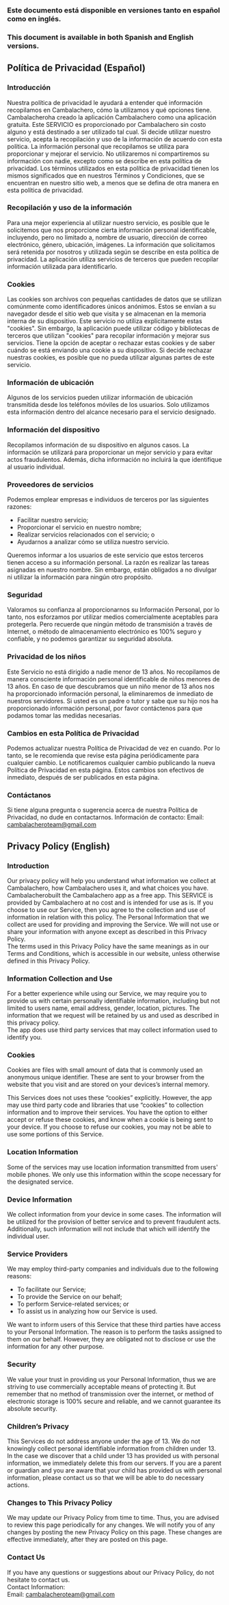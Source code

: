 ### Este documento está disponible en versiones tanto en español como en inglés.
### This document is available in both Spanish and English versions.


Política de Privacidad (Español)
----------------

### Introducción  
Nuestra política de privacidad le ayudará a entender qué información recopilamos en Cambalachero, cómo la utilizamos y qué opciones tiene. Cambalacheroha creado la aplicación Cambalachero como una aplicación gratuita. Este SERVICIO es proporcionado por Cambalachero sin costo alguno y está destinado a ser utilizado tal cual. Si decide utilizar nuestro servicio, acepta la recopilación y uso de la información de acuerdo con esta política. La información personal que recopilamos se utiliza para proporcionar y mejorar el servicio. No utilizaremos ni compartiremos su información con nadie, excepto como se describe en esta política de privacidad. Los términos utilizados en esta política de privacidad tienen los mismos significados que en nuestros Términos y Condiciones, que se encuentran en nuestro sitio web, a menos que se defina de otra manera en esta política de privacidad.

### Recopilación y uso de la información 
Para una mejor experiencia al utilizar nuestro servicio, es posible que le solicitemos que nos proporcione cierta información personal identificable, incluyendo, pero no limitado a, nombre de usuario, dirección de correo electrónico, género, ubicación, imágenes. La información que solicitamos será retenida por nosotros y utilizada según se describe en esta política de privacidad. La aplicación utiliza servicios de terceros que pueden recopilar información utilizada para identificarlo.

### Cookies  
Las cookies son archivos con pequeñas cantidades de datos que se utilizan comúnmente como identificadores únicos anónimos. Estos se envían a su navegador desde el sitio web que visita y se almacenan en la memoria interna de su dispositivo. Este servicio no utiliza explícitamente estas "cookies". Sin embargo, la aplicación puede utilizar código y bibliotecas de terceros que utilizan "cookies" para recopilar información y mejorar sus servicios. Tiene la opción de aceptar o rechazar estas cookies y de saber cuándo se está enviando una cookie a su dispositivo. Si decide rechazar nuestras cookies, es posible que no pueda utilizar algunas partes de este servicio. 

### Información de ubicación  
Algunos de los servicios pueden utilizar información de ubicación transmitida desde los teléfonos móviles de los usuarios. Solo utilizamos esta información dentro del alcance necesario para el servicio designado. 

### Información del dispositivo 
Recopilamos información de su dispositivo en algunos casos. La información se utilizará para proporcionar un mejor servicio y para evitar actos fraudulentos. Además, dicha información no incluirá la que identifique al usuario individual. 

### Proveedores de servicios 
Podemos emplear empresas e individuos de terceros por las siguientes razones:
 
* Facilitar nuestro servicio;
* Proporcionar el servicio en nuestro nombre;
* Realizar servicios relacionados con el servicio; o
* Ayudarnos a analizar cómo se utiliza nuestro servicio.


Queremos informar a los usuarios de este servicio que estos terceros tienen acceso a su información personal. La razón es realizar las tareas asignadas en nuestro nombre. Sin embargo, están obligados a no divulgar ni utilizar la información para ningún otro propósito.  

### Seguridad  
Valoramos su confianza al proporcionarnos su Información Personal, por lo tanto, nos esforzamos por utilizar medios comercialmente aceptables para protegerla. Pero recuerde que ningún método de transmisión a través de Internet, o método de almacenamiento electrónico es 100% seguro y confiable, y no podemos garantizar su seguridad absoluta.  

### Privacidad de los niños  
Este Servicio no está dirigido a nadie menor de 13 años. No recopilamos de manera consciente información personal identificable de niños menores de 13 años. En caso de que descubramos que un niño menor de 13 años nos ha proporcionado información personal, la eliminaremos de inmediato de nuestros servidores. Si usted es un padre o tutor y sabe que su hijo nos ha proporcionado información personal, por favor contáctenos para que podamos tomar las medidas necesarias. 

### Cambios en esta Política de Privacidad 
Podemos actualizar nuestra Política de Privacidad de vez en cuando. Por lo tanto, se le recomienda que revise esta página periódicamente para cualquier cambio. Le notificaremos cualquier cambio publicando la nueva Política de Privacidad en esta página. Estos cambios son efectivos de inmediato, después de ser publicados en esta página. 

### Contáctanos 
Si tiene alguna pregunta o sugerencia acerca de nuestra Política de Privacidad, no dude en contactarnos.
Información de contacto:
Email: cambalacheroteam@gmail.com






Privacy Policy  (English)
----------------

### Introduction  
Our privacy policy will help you understand what information we collect at Cambalachero, how Cambalachero uses it, and what choices you have.
Cambalacherobuilt the Cambalachero app as a free app. This SERVICE is provided by Cambalachero at no cost and is intended for use as is.
If you choose to use our Service, then you agree to the collection and use of information in  relation with this policy. The Personal Information that we collect are used for providing and improving the Service. We will not use or share your information with anyone except as described in this Privacy Policy.  
The terms used in this Privacy Policy have the same meanings as in our Terms and Conditions, which is accessible in our website, unless otherwise  defined in this Privacy Policy.

### Information Collection and Use  
For a better experience while using our Service, we may require you to provide us with certain personally identifiable information, including but not limited to users name, email address, gender, location, pictures. The information that we request will be retained by us and used as described in this privacy policy.  
The app does use third party services that may collect information used to identify you. 

### Cookies  
Cookies are files with small amount of data that is commonly used an anonymous unique identifier. These are sent to your browser from the website that you visit and are stored on your devices’s internal memory.  

This Services does not uses these “cookies” explicitly. However, the app may use third party code and libraries that use “cookies” to collection information and to improve their services. You have the option  to either accept or refuse these cookies, and know when a cookie is being sent to your device. If you choose to refuse our cookies, you may not be able to use some portions of this Service.  

### Location Information  
Some of the services may use location information transmitted from users' mobile phones. We only use this information within the scope necessary for the designated service.  

### Device Information  
We collect information from your device in some cases. The information will be utilized for the provision of better service and to prevent fraudulent acts. Additionally, such information will not include that which will identify the individual user.  

### Service Providers  
We may employ third-party companies and individuals due to the following reasons:  
* To facilitate our Service;
* To provide the Service on our behalf;
* To perform Service-related services; or
* To assist us in analyzing how our Service is used.  

We want to inform users of this Service that these third parties have access to your Personal Information. The reason is to perform the tasks assigned to them on our behalf. However, they are obligated not to disclose or use the information for any other purpose.  

### Security  
We value your trust in providing us your Personal Information, thus we are striving to use commercially acceptable means of protecting it. But remember that no method of transmission over  the internet, or method of electronic storage is 100% secure and reliable, and we cannot guarantee its absolute security.  

### Children’s Privacy  
This Services do not address anyone under the age of 13. We do not knowingly collect personal identifiable information from children under 13. In the case we discover that a child under 13 has provided us with personal information, we immediately delete this from our servers. If you  are  a  parent  or  guardian and you are aware that your child has provided us with personal information, please contact us so that we will be able to do necessary actions.  

### Changes to This Privacy Policy  
We may update our Privacy Policy from time to time. Thus, you are advised to review this page periodically for any changes. We will notify you of any changes by posting the new Privacy Policy on this page. These changes are effective immediately, after they are posted on this page.  

### Contact Us  
If you have any questions or suggestions about our Privacy Policy, do not hesitate to contact us.  
Contact Information:  
Email: cambalacheroteam@gmail.com
